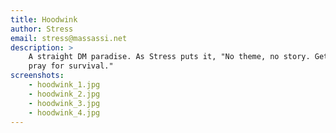 ```yaml
---
title: Hoodwink
author: Stress
email: stress@massassi.net
description: >
    A straight DM paradise. As Stress puts it, "No theme, no story. Get in and
    pray for survival."
screenshots:
    - hoodwink_1.jpg
    - hoodwink_2.jpg
    - hoodwink_3.jpg
    - hoodwink_4.jpg
---
```

